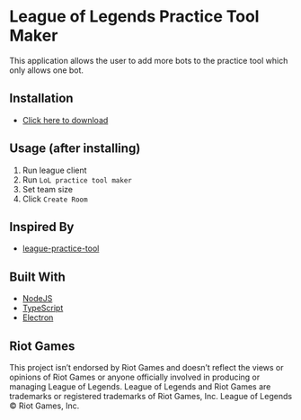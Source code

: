 # League of Legends Practice Tool Maker

This application allows the user to add more bots to the practice tool which only allows one bot.

## Installation

- [Click here to download](#)

## Usage (after installing)

1. Run league client
1. Run `LoL practice tool maker`
1. Set team size
1. Click `Create Room`

## Inspired By

- [league-practice-tool](https://github.com/MManoah/league-practice-tool)

## Built With

- [NodeJS](https://nodejs.org/en/)
- [TypeScript](https://www.typescriptlang.org/)
- [Electron](https://www.electronjs.org/)

## Riot Games

This project isn’t endorsed by Riot Games and doesn’t reflect the views or opinions of Riot Games
or anyone officially involved in producing or managing League of Legends. League of Legends and Riot Games are
trademarks or registered trademarks of Riot Games, Inc. League of Legends © Riot Games, Inc.
